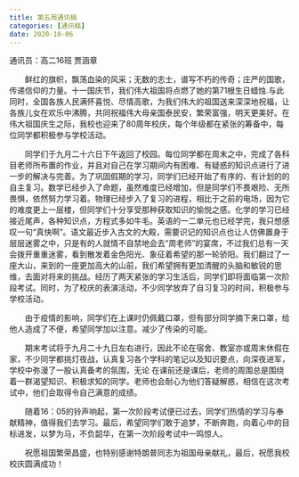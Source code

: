 ```yaml
---
title: 第五周通讯稿
categories: [通讯稿]
date: 2020-10-06
---
```


通讯员：高二16班 贾涵章

　　鲜红的旗帜，飘荡血染的风采；无数的志士，谱写不朽的传奇；庄严的国歌，传递信仰的力量。十一国庆节，我们伟大祖国将点燃了她的第71根生日蜡烛.与此同时，全国各族人民满怀喜悦、尽情高歌，为我们伟大的祖国送来深深地祝福，让各族儿女在欢乐中沸腾，共同祝福伟大母亲国泰民安，繁荣富强，明天更美好。在伟大祖国庆生之际，我校也迎来了80周年校庆，每个年级都在紧张的筹备中，每位同学都积极参与学校活动。

　　同学们于九月二十六日下午返回了校园。每位同学都在周末之中，完成了各科目老师所布置的作业，并且对自己在学习期间内有困难、有疑惑的知识点进行了进一步的解决与完善。为了巩固假期的学习，同学们已经开始了有序的、有计划的的自主复习。数学已经步入了命题，虽然难度已经增加，但是同学们不畏艰险、无所畏惧，依然努力学习着。物理已经步入了复习的进程，相比于之前的电场，因为它的难度更上一层楼，但同学们十分享受那种获取知识的愉悦之感。化学的学习已经接近尾声，各种知识点，方程式多如牛毛。英语的一二单元也已经学完，我只想感叹一句“真快啊”。语文最近步入古文的大殿，需要识记的知识点也让人仿佛置身于层层迷雾之中，只是有的人就情不自禁地会去“周老师”的宴席，不过我们总有一天会拨开重重迷雾，看到散发着金色阳光、象征着希望的那一轮骄阳。我们翻过了一座大山，来到的一座更加高大的山前，我们希望拥有更加清醒的头脑和敏锐的思维，去面对将来的挑战。经历了两天紧张的学习生活后，同学们即将面临第一次阶段考试。同时，为了校庆的表演活动，不少同学放弃了自习复习的时间，积极参与学校活动。

　　由于疫情的影响，同学们在上课时仍佩戴口罩，但有部分同学摘下来口罩，给他人造成了不便，希望同学加以注意。减少了传染的可能。

　　期末考试将于九月二十九日左右进行，因此不论在宿舍、教室亦或周末休假在家，不少同学都挑灯夜战，认真复习各个学科的笔记以及知识要点，向深夜进军，学校中弥漫了一股认真备考的氛围，无论 在课前还是课后，老师的周围总是围绕着一群渴望知识、积极求知的同学。老师也会耐心为他们答疑解惑，相信在这次考试中，他们会取得令自己满意的成绩。

　　随着16：05的铃声响起，第一次阶段考试便已过去，同学们热情的学习与奉献精神，值得我们去学习。最后，希望同学们敢于追梦，不断奔跑，向着心中的目标进发，以梦为马，不负韶华，在第一次阶段考试中一鸣惊人。

　　祝愿祖国繁荣昌盛，也特别感谢特朗普同志为祖国母亲献礼，最后，祝愿我校校庆圆满成功！
